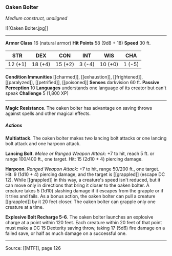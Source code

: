 ### Oaken Bolter
_Medium construct, unaligned_

![[Oaken Bolter.jpg]]




---

**Armor Class** 16 (natural armor)
**Hit Points** 58 (9d8 + 18)
**Speed** 30 ft.

| STR     | DEX     | CON     | INT     | WIS     | CHA     |
|---------|---------|---------|---------|---------|---------|
| 12 (+1) | 18 (+4) | 15 (+2) | 3 (-4) | 10 (+0) | 1 (-5) |

**Condition Immunities** [[charmed]], [[exhaustion]], [[frightened]], [[paralyzed]], [[petrified]], [[poisoned]]
**Senses** darkvision 60 ft.
**Passive Perception** 10
**Languages** understands one language of its creator but can't speak
**Challenge** 5 (1,800 XP)

---

**Magic Resistance**. The oaken bolter has advantage on saving throws against spells and other magical effects.

##### Actions
**Multiattack**. The oaken bolter makes two lancing bolt attacks or one lancing bolt attack and one harpoon attack.

**Lancing Bolt**. _Melee or Ranged Weapon Attack:_ +7 to hit, reach 5 ft. or range 100/400 ft., one target. Hit: 15 (2d10 + 4) piercing damage.

**Harpoon**. _Ranged Weapon Attack:_ +7 to hit, range 50/200 ft., one target. Hit: 9 (1d10 + 4) piercing damage, and the target is [[grappled]] (escape DC 12). While [[grappled]] in this way, a creature's speed isn't reduced, but it can move only in directions that bring it closer to the oaken bolter. A creature takes 5 (1d10) slashing damage if it escapes from the grapple or if it tries and fails. As a bonus action, the oaken bolter can pull a creature [[grappled]] by it 20 feet closer. The oaken bolter can grapple only one creature at a time.

**Explosive Bolt Recharge 5-6**. The oaken bolter launches an explosive charge at a point within 120 feet. Each creature within 20 feet of that point must make a DC 15 Dexterity saving throw, taking 17 (5d6) fire damage on a failed save, or half as much damage on a successful one.


---

Source: [[MTF]], page 126